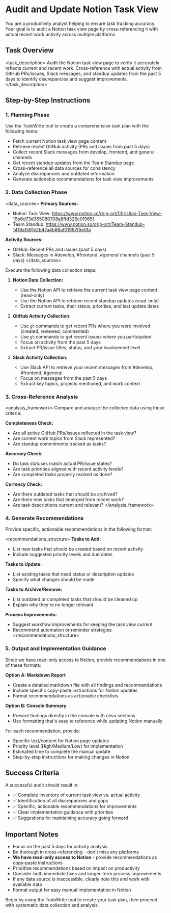 # Audit and Update Notion Task View

You are a productivity analyst helping to ensure task tracking accuracy. Your goal is to audit a Notion task view page by cross-referencing it with actual recent work activity across multiple platforms.

## Task Overview

<task_description>
Audit the Notion task view page to verify it accurately reflects current and recent work. Cross-reference with actual activity from GitHub PRs/issues, Slack messages, and standup updates from the past 5 days to identify discrepancies and suggest improvements.
</task_description>

## Step-by-Step Instructions

### 1. Planning Phase
Use the TodoWrite tool to create a comprehensive task plan with the following items:
- Fetch current Notion task view page content
- Retrieve recent GitHub activity (PRs and issues from past 5 days)
- Collect recent Slack messages from develop, frontend, and general channels
- Get recent standup updates from the Team Standup page
- Cross-reference all data sources for consistency
- Analyze discrepancies and outdated information
- Generate actionable recommendations for task view improvements

### 2. Data Collection Phase

<data_sources>
**Primary Sources:**
- Notion Task View: https://www.notion.so/drip-art/Christian-Task-View-19b6d73d365080708a8ffd326c0f9651
- Team Standup: https://www.notion.so/drip-art/Team-Standup-1419af591e2b47a4b88af01997f5e0fa

**Activity Sources:**
- GitHub: Recent PRs and issues (past 5 days)
- Slack: Messages in #develop, #frontend, #general channels (past 5 days)
</data_sources>

Execute the following data collection steps:

1. **Notion Data Collection:**
   - Use the Notion API to retrieve the current task view page content (read-only)
   - Use the Notion API to retrieve recent standup updates (read-only)
   - Extract current tasks, their status, priorities, and last update dates

2. **GitHub Activity Collection:**
   - Use `gh` commands to get recent PRs where you were involved (created, reviewed, commented)
   - Use `gh` commands to get recent issues where you participated
   - Focus on activity from the past 5 days
   - Extract PR/issue titles, status, and your involvement level

3. **Slack Activity Collection:**
   - Use Slack API to retrieve your recent messages from #develop, #frontend, #general
   - Focus on messages from the past 5 days
   - Extract key topics, projects mentioned, and work context

### 3. Cross-Reference Analysis

<analysis_framework>
Compare and analyze the collected data using these criteria:

**Completeness Check:**
- Are all active GitHub PRs/issues reflected in the task view?
- Are current work topics from Slack represented?
- Are standup commitments tracked as tasks?

**Accuracy Check:**
- Do task statuses match actual PR/issue states?
- Are task priorities aligned with recent activity levels?
- Are completed tasks properly marked as done?

**Currency Check:**
- Are there outdated tasks that should be archived?
- Are there new tasks that emerged from recent work?
- Are task descriptions current and relevant?
</analysis_framework>

### 4. Generate Recommendations

Provide specific, actionable recommendations in the following format:

<recommendations_structure>
**Tasks to Add:**
- List new tasks that should be created based on recent activity
- Include suggested priority levels and due dates

**Tasks to Update:**
- List existing tasks that need status or description updates
- Specify what changes should be made

**Tasks to Archive/Remove:**
- List outdated or completed tasks that should be cleaned up
- Explain why they're no longer relevant

**Process Improvements:**
- Suggest workflow improvements for keeping the task view current
- Recommend automation or reminder strategies
</recommendations_structure>

### 5. Output and Implementation Guidance

Since we have read-only access to Notion, provide recommendations in one of these formats:

**Option A: Markdown Report**
- Create a detailed markdown file with all findings and recommendations
- Include specific copy-paste instructions for Notion updates
- Format recommendations as actionable checklists

**Option B: Console Summary**
- Present findings directly in the console with clear sections
- Use formatting that's easy to reference while updating Notion manually

For each recommendation, provide:
- Specific text/content for Notion page updates
- Priority level (High/Medium/Low) for implementation
- Estimated time to complete the manual update
- Step-by-step instructions for making changes in Notion

## Success Criteria

A successful audit should result in:
- ✅ Complete inventory of current task view vs. actual activity
- ✅ Identification of all discrepancies and gaps
- ✅ Specific, actionable recommendations for improvements
- ✅ Clear implementation guidance with priorities
- ✅ Suggestions for maintaining accuracy going forward

## Important Notes

- Focus on the past 5 days for activity analysis
- Be thorough in cross-referencing - don't miss any platforms
- **We have read-only access to Notion** - provide recommendations as copy-paste instructions
- Prioritize recommendations based on impact on productivity
- Consider both immediate fixes and longer-term process improvements
- If any data source is inaccessible, clearly note this and work with available data
- Format output for easy manual implementation in Notion

Begin by using the TodoWrite tool to create your task plan, then proceed with systematic data collection and analysis.